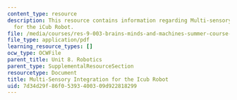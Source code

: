 ```yaml
---
content_type: resource
description: This resource contains information regarding Multi-sensory Integration
  for the iCub Robot.
file: /media/courses/res-9-003-brains-minds-and-machines-summer-course-summer-2015/7d34d29f86f05393400309d922818299_MITRES_9_003SUM15_Lec8-6-1.pdf
file_type: application/pdf
learning_resource_types: []
ocw_type: OCWFile
parent_title: Unit 8. Robotics
parent_type: SupplementalResourceSection
resourcetype: Document
title: Multi-Sensory Integration for the Icub Robot
uid: 7d34d29f-86f0-5393-4003-09d922818299
---
```

